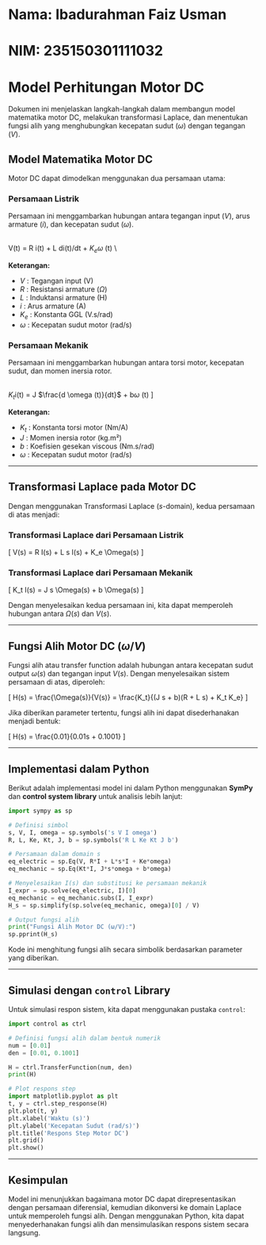# Nama: Ibadurahman Faiz Usman
# NIM: 235150301111032

# Model Perhitungan Motor DC  

Dokumen ini menjelaskan langkah-langkah dalam membangun model matematika motor DC, melakukan transformasi Laplace, dan menentukan fungsi alih yang menghubungkan kecepatan sudut ($\omega$) dengan tegangan ($V$).  

## Model Matematika Motor DC  

Motor DC dapat dimodelkan menggunakan dua persamaan utama:  

### Persamaan Listrik  
Persamaan ini menggambarkan hubungan antara tegangan input ($V$), arus armature ($i$), dan kecepatan sudut ($\omega$).  

\
V(t) = R i(t) + L di(t)/dt + $K_e$$\omega$ (t)
\

**Keterangan:**  
- $V$ : Tegangan input (V)  
- $R$ : Resistansi armature ($\Omega$)  
- $L$ : Induktansi armature (H)  
- $i$ : Arus armature (A)  
- $K_e$ : Konstanta GGL (V.s/rad)  
- $\omega$ : Kecepatan sudut motor (rad/s)  

### Persamaan Mekanik  
Persamaan ini menggambarkan hubungan antara torsi motor, kecepatan sudut, dan momen inersia rotor.  

\
$K_t$i(t) = J $\frac{d \omega (t)}{dt}$ + b$\omega$ (t)
\]

**Keterangan:**  
- $K_t$ : Konstanta torsi motor (Nm/A)  
- $J$ : Momen inersia rotor (kg.m²)  
- $b$ : Koefisien gesekan viscous (Nm.s/rad)  
- $\omega$ : Kecepatan sudut motor (rad/s)  

---

## Transformasi Laplace pada Motor DC  

Dengan menggunakan Transformasi Laplace ($s$-domain), kedua persamaan di atas menjadi:  

### Transformasi Laplace dari Persamaan Listrik  
\[
V(s) = R I(s) + L s I(s) + K_e \Omega(s)
\]

### Transformasi Laplace dari Persamaan Mekanik  
\[
K_t I(s) = J s \Omega(s) + b \Omega(s)
\]

Dengan menyelesaikan kedua persamaan ini, kita dapat memperoleh hubungan antara $\Omega(s)$ dan $V(s)$.

---

## Fungsi Alih Motor DC ($\omega / V$)  

Fungsi alih atau transfer function adalah hubungan antara kecepatan sudut output $\omega (s)$ dan tegangan input $V(s)$. Dengan menyelesaikan sistem persamaan di atas, diperoleh:  

\[
H(s) = \frac{\Omega(s)}{V(s)} = \frac{K_t}{(J s + b)(R + L s) + K_t K_e}
\]

Jika diberikan parameter tertentu, fungsi alih ini dapat disederhanakan menjadi bentuk:  

\[
H(s) = \frac{0.01}{0.01s + 0.1001}
\]

---

## Implementasi dalam Python  
Berikut adalah implementasi model ini dalam Python menggunakan **SymPy** dan **control system library** untuk analisis lebih lanjut:  

```python
import sympy as sp

# Definisi simbol
s, V, I, omega = sp.symbols('s V I omega')
R, L, Ke, Kt, J, b = sp.symbols('R L Ke Kt J b')

# Persamaan dalam domain s
eq_electric = sp.Eq(V, R*I + L*s*I + Ke*omega)
eq_mechanic = sp.Eq(Kt*I, J*s*omega + b*omega)

# Menyelesaikan I(s) dan substitusi ke persamaan mekanik
I_expr = sp.solve(eq_electric, I)[0]
eq_mechanic = eq_mechanic.subs(I, I_expr)
H_s = sp.simplify(sp.solve(eq_mechanic, omega)[0] / V)

# Output fungsi alih
print("Fungsi Alih Motor DC (ω/V):")
sp.pprint(H_s)
```

Kode ini menghitung fungsi alih secara simbolik berdasarkan parameter yang diberikan.  

---

## Simulasi dengan `control` Library  

Untuk simulasi respon sistem, kita dapat menggunakan pustaka `control`:  

```python
import control as ctrl

# Definisi fungsi alih dalam bentuk numerik
num = [0.01]
den = [0.01, 0.1001]

H = ctrl.TransferFunction(num, den)
print(H)

# Plot respons step
import matplotlib.pyplot as plt
t, y = ctrl.step_response(H)
plt.plot(t, y)
plt.xlabel('Waktu (s)')
plt.ylabel('Kecepatan Sudut (rad/s)')
plt.title('Respons Step Motor DC')
plt.grid()
plt.show()
```

---

## Kesimpulan  
Model ini menunjukkan bagaimana motor DC dapat direpresentasikan dengan persamaan diferensial, kemudian dikonversi ke domain Laplace untuk memperoleh fungsi alih. Dengan menggunakan Python, kita dapat menyederhanakan fungsi alih dan mensimulasikan respons sistem secara langsung.

